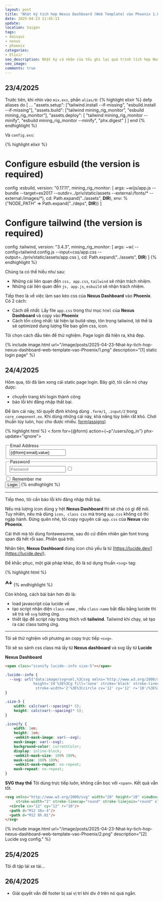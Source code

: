 ```yaml
---
layout: post
title: "Nhật ký tích hợp Nexus Dashboard (Web Template) vào Phoenix 1.8"
date: 2025-04-23 11:45:13
update:
location: Saigon
tags:
- daisyui
- nexus
- phoenix
categories:
- Elixir
seo_description: Nhật ký cá nhân của tôi ghi lại quá trình tích hợp Nexus Dashboard vào Phoenix Web Framework 1.8
seo_image:
comments: true
---
```


## 23/4/2025
Trước tiên, khi nhìn vào `mix.exs`, phần `alias/0`:
{% highlight elixir %}
defp aliases do
  [
    ...
    "assets.setup": ["tailwind.install --if-missing", "esbuild.install --if-missing"],
    "assets.build": ["tailwind mining_rig_monitor", "esbuild mining_rig_monitor"],
    "assets.deploy": [
      "tailwind mining_rig_monitor --minify",
      "esbuild mining_rig_monitor --minify",
      "phx.digest"
    ]
  ]
end
{% endhighlight %}


Và `config.exs`:

{% highlight elixir %}
 # Configure esbuild (the version is required)
config :esbuild,
  version: "0.17.11",
  mining_rig_monitor: [
    args:
      ~w(js/app.js --bundle --target=es2017 --outdir=../priv/static/assets --external:/fonts/* --external:/images/*),
    cd: Path.expand("../assets", __DIR__),
    env: %{"NODE_PATH" => Path.expand("../deps", __DIR__)}
  ]

 # Configure tailwind (the version is required)
config :tailwind,
  version: "3.4.3",
  mining_rig_monitor: [
    args: ~w(
      --config=tailwind.config.js
      --input=css/app.css
      --output=../priv/static/assets/app.css
    ),
    cd: Path.expand("../assets", __DIR__)
  ]
{% endhighlight %}

Chúng ta có thể hiểu như sau:
- Những cái liên quan đến `css, app.css`, `tailwind` sẽ nhận trách nhiệm.
- Những cái liên quan đến `js, app.js`, `esbuild` sẽ nhận trách nhiệm.

Tiếp theo là về việc làm sao kéo css của **Nexus Dashboard** vào **Phoenix**. Có 2 cách:
- Cách dễ nhất: Lấy file `app.css` trong thư mục `html` của **Nexus Dashboard** và copy vào **Phoenix**
- Cách tốn công nhất: tái hiện lại build-step, tôn trọng tailwind, lợi thế là sẽ optimized dung lượng file bao gồm css, icon.

Tôi chọn cách đầu tiên để thử nghiệm. Page login đã hiện ra, khá đẹp.

{% include image.html url="/image/posts/2025-04-23-Nhat-ky-tich-hop-nexus-dashboard-web-template-vao-Phoenix/1.png" description="[1] static login page" %}

## 24/4/2025
Hôm qua, tôi đã làm xong cái static page login. Bây giờ, tôi cần nó chạy được:

- chuyển trang khi login thành công
- báo lỗi khi đăng nhập thất bại.

Để làm cái này, tôi quyết định không dùng `.form‌/1`, `.input/2` trong `core_component.ex`. Khi dùng những cái này, khả năng tùy biến rất khó.
Chơi thuần túy luôn, học cho được nhiều. [form(assigns)](https://hexdocs.pm/phoenix_live_view/Phoenix.Component.html#form/1)

{% highlight html %}
<.form for={@form} action={~p"/users/log_in"} phx-update="ignore">
 <fieldset class="fieldset">
   <legend class="fieldset-legend">Email Address</legend>
   <label class="input w-full focus:outline-0">
     <span class="iconify lucide--mail text-base-content/80 size-5"></span>
     <input class="grow focus:outline-0" placeholder="Email Address" type="email" name={@form[:email].name}  id={@form[:email].id} value={@form[:email].value} />
   </label>
 </fieldset>

 <fieldset class="fieldset">
   <legend class="fieldset-legend">Password</legend>
   <label class="input w-full focus:outline-0">
     <span class="iconify lucide--key-round text-base-content/80 size-5"></span>
     <input class="grow focus:outline-0" placeholder="Password" type="password" name={@form[:password].name} id={@form[:password].id} />
     <label class="swap btn btn-xs btn-ghost btn-circle text-base-content/60">
       <input type="checkbox" aria-label="Show password" data-password="password" />
       <span class="iconify lucide--eye swap-off size-4"></span>
       <span class="iconify lucide--eye-off swap-on size-4"></span>
     </label>
   </label>
 </fieldset>

 <div class="mt-4 flex items-center gap-3 md:mt-6">
   <input class="checkbox checkbox-sm checkbox-primary" aria-label="Checkbox example" type="checkbox" name={@form[:remember_me].name} id={@form[:remember_me].id} />
     <label for="agreement" class="text-sm">
       Remember me
     </label>
   </div>

 <button type="submit" class="btn btn-primary btn-wide mt-4 max-w-full gap-3 md:mt-6">
   <span class="iconify lucide--log-in size-4"></span>
   Login
 </button>
</.form>
{% endhighlight %}

---

Tiếp theo, tôi cần báo lỗi khi đăng nhập thất bại.

Nếu mà lượng icon dùng y hệt **Nexus Dashboard** thì sẽ chả có gì để nói. Tuy nhiên, nếu mà dùng `icon, class css` mà trong `app.css` không có thì ngập hành. Đừng quên nhé, tôi copy nguyên cái `app.css` của **Nexus** vào **Phoenix**.

Cái thời mà tôi dùng fontawesome, sau đó cứ điềm nhiên gán font trong span đã hết rồi sao. Phiền quá trời.

Nhân tiện, **Nexus Dashboard** dùng icon chủ yếu là từ [https://lucide.dev/](https://lucide.dev/).

Để khắc phục, một giải pháp khác, đó là sử dụng thuần `<svg>` tag:

{% highlight html %}
<!-- https://lucide.dev/icons/a-arrow-down -->
<svg xmlns="http://www.w3.org/2000/svg" width="24" height="24" viewBox="0 0 24 24" fill="none"
     stroke="currentColor" stroke-width="2" stroke-linecap="round" stroke-linejoin="round"
     class="lucide lucide-aarrow-down-icon lucide-a-arrow-down">
    <path d="M3.5 13h6"/>
    <path d="m2 16 4.5-9 4.5 9"/>
    <path d="M18 7v9"/>
    <path d="m14 12 4 4 4-4"/>
</svg>
{% endhighlight %}

Còn không, cách bài bản hơn đó là:

- load javascript của lucide về
- tạo script nhận diện `class-name` , nếu `class-name` bắt đầu bằng lucide thì sẽ trả về `svg` tương ứng.
- thiết lập để script này tương thích với **tailwind**. Tailwind khi chạy, sẽ tạo ra các class tương ứng.

---

Tôi sẽ thử nghiệm với phương án copy trực tiếp `<svg>`.

Tôi sẽ so sánh css class mà lấy từ **Nexus dashboard** và svg lấy từ **Lucide**

**Nexus Dashboard**
``` html
<span class="iconify lucide--info size-5"></span>
```

```css
.lucide--info {
  --svg: url("data:image/svg+xml,%3Csvg xmlns='http://www.w3.org/2000/svg' viewBox='0 0 24 24' width='24'
             height='24'%3E%3Cg fill='none' stroke='black' stroke-linecap='round' stroke-linejoin='round'
              stroke-width='2'%3E%3Ccircle cx='12' cy='12' r='10'/%3E%3Cpath d='M12 16v-4m0-4h.01'/%3E%3C/g%3E%3C/svg%3E");
}

.size-5 {
    width: calc(var(--spacing)* 5);
    height: calc(var(--spacing)* 5);
}

.iconify {
    width: 1em;
    height: 1em;
    -webkit-mask-image: var(--svg);
    mask-image: var(--svg);
    background-color: currentColor;
    display: inline-block;
    -webkit-mask-size: 100% 100%;
    mask-size: 100% 100%;
    -webkit-mask-repeat: no-repeat;
    mask-repeat: no-repeat;
}
```

**SVG thay thế**
Tôi dùng trực tiếp luôn, không cần bọc với `<span>`. Kết quả vẫn tốt.
```html
<svg xmlns="http://www.w3.org/2000/svg" width="20" height="20" viewBox="0 0 24 24" fill="none" stroke="currentColor"
     stroke-width="2" stroke-linecap="round" stroke-linejoin="round" class="lucide lucide-info-icon lucide-info">
  <circle cx="12" cy="12" r="10"/>
  <path d="M12 16v-4"/>
  <path d="M12 8h.01"/>
</svg>
```

{% include image.html url="/image/posts/2025-04-23-Nhat-ky-tich-hop-nexus-dashboard-web-template-vao-Phoenix/2.png" description="[2] Lucide svg config." %}

## 25/4/2025
Tôi đi tập lái xe tải...
## 26/4/2025
- Giải quyết vấn đề footer bị sai vị trí khi div ở trên nó quá ngắn.
